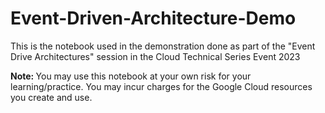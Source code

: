 # Event-Driven-Architecture-Demo

This is the notebook used in the demonstration done as part of the "Event Drive Architectures" session in the Cloud Technical Series Event 2023

<b> Note: </b> You may use this notebook at your own risk for your learning/practice. You may incur charges for the Google Cloud resources you create and use.
